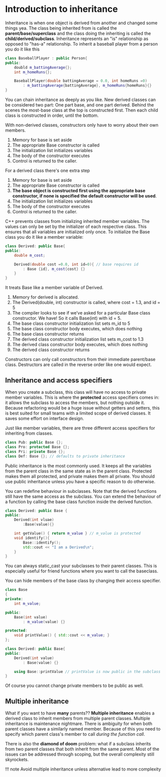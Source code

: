 # Introduction to inheritance

Inheritance is when one object is derived from another and changed some things yea. The class being inherited from is called the **parent/base/superclass** and the class doing the inheriting is called the **child/derived/subclass**. Inheritance represents an "is" relationship as opposed to "has-a" relationship. To inherit a baseball player from a person you do it like this

```cpp
class BaseballPlayer : public Person{
public:
    doubld m_battingAverage{};
    int m_homeRuns{};

    BaseballPlayer(double battingAverage = 0.0, int homeRuns =0)
        : m_battingAverage{battingAverage}, m_homeRuns{homeRuns}{}
}
```

You can chain inheritance as deeply as you like. New derived classes can be considered two part: One part base, and one part derived. Behind the scenes the most-base class at the top is constructed first. Then each child class is constructed in order, until the bottom. 

With non-derived classes, constructors only have to worry about their own members.

1. Memory for base is set aside
2. The appropriate Base constructor is called
3. The initialization list initializes variables
4. The body of the constructor executes
5. Control is returned to the caller. 

For a derived class there's one extra step

1. Memory for base is set aside
2. The appropriate Base constructor is called
3. **The base object is constructed first using the appropriate base constructor, if none is specified the default constructor will be used**. 
3. The initialization list initializes variables
4. The body of the constructor executes
5. Control is returned to the caller. 

C++ prevents classes from initializing inherited member variables. The values can only be set by the initializer of each respective class. This ensures that all variables are initialized only once. To initialize the Base class you do it like a member variable:

```cpp
class Derived: public Base{
public:
    double m_cost;

    Derived(double cost =0.0, int id=0){ // base requires id
        : Base {id}, m_cost{cost} {}
    }
}
```

It treats Base like a member variable of Derived. 


1.  Memory for derived is allocated.
2.  The Derived(double, int) constructor is called, where cost = 1.3, and id = 5
3.  The compiler looks to see if we’ve asked for a particular Base class constructor. We have! So it calls Base(int) with id = 5.
4.  The base class constructor initialization list sets m_id to 5
5.  The base class constructor body executes, which does nothing
6.  The base class constructor returns
7.  The derived class constructor initialization list sets m_cost to 1.3
8.  The derived class constructor body executes, which does nothing
9.  The derived class constructor returns

Constructors can only call constructors from their immediate parent/base class. Destructors are called in the reverse order like one would expect. 

## Inheritance and access specifiers

When you create a subclass, this class will have no access to private member variables. This is where the **protected** access specifiers comes in: it allows the subclass to access the members, but nothing outside it. Because refactoring would be a huge issue without getters and setters, this is best suited for small teams with a limited scope of derived classes. It saves some effort on interface design. 

Just like member variables, there are three different access specifiers for inheriting from classes. 

```cpp
class Pub: public Base {};
class Pro: protected Base {};
class Pri: private Base {};
class Def: Base {}; // defaults to private inheritance
```

Public inheritance is the most commonly used. It keeps all the variables from the parent class in the same state as in the parent class. Protected makes them all protected, and private makes them all private. You should use public inheritance unless you have a specific reason to do otherwise.

You can redefine behaviour in subclasses. Note that the derived functions still have the same access as the subclass. You can extend the behaviour of a function by calling the base class function inside the derived function.

```cpp
class Derived: public Base {
public:
    Derived(int vluae)
        :Base(value){}

    int getValue() { return m_value } // m_value is protected
    void identify(){
        Base::identify();
        std::cout << "I am a Derived\n";
    }
}
```

You can always static_cast your subclasses to their parent classes. This is especially useful for friend functions where you want to call the baseclass. 

You can hide members of the base class by changing their access specifier. 

```cpp
class Base
{
private:
    int m_value;

public:
    Base(int value)
        : m_value(value) {}

protected:
    void printValue() { std::cout << m_value; }
};

class Derived: public Base{
public:
    Derived(int value)
        : Base(value) {}

    using Base::printValue // printValue is now public in the subclass
}
```

Of course you cannot change private members to be public as well. 

## Multiple inheritance

What if you want to have **many** parents?? **Multiple inheritance** enables a derived class to inherit members from multiple parent classes. Multiple inheritance is maintenance nightmare. There is ambiguity for when both parent classes have a similarly named member. Because of this you need to specify which parent class's member to call *during the function call*. 

There is also the **diamond of doom** problem: what if a subclass inherits from two parent classes that both inherit from the same parent. Most of the issues can be addressed through scoping, but the overall complexity still skyrockets. 

!!! note 
    Avoid multiple inheritance unless alternative lead to more complexity











